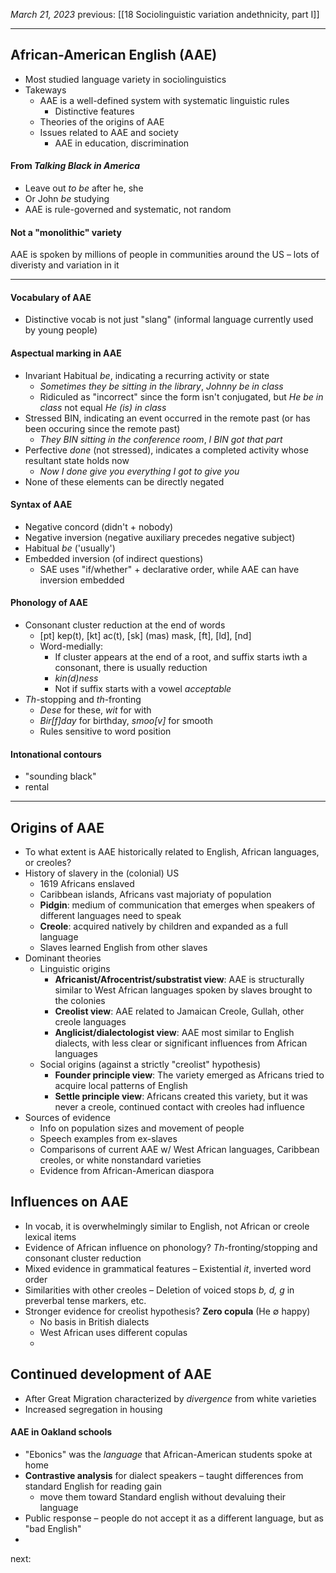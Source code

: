 *March 21, 2023*
previous: [[18 Sociolinguistic variation andethnicity, part I]]

---

## African-American English (AAE)
- Most studied language variety in sociolinguistics
- Takeways
	- AAE is a well-defined system with systematic linguistic rules
		- Distinctive features
	- Theories of the origins of AAE
	- Issues related to AAE and society
		- AAE in education, discrimination

#### From *Talking Black in America*
- Leave out *to be* after he, she
- Or John *be* studying
- AAE is rule-governed and systematic, not random

#### Not a "monolithic" variety
AAE is spoken by millions of people in communities around the US – lots of diveristy and variation in it

---

#### Vocabulary of AAE
- Distinctive vocab is not just "slang" (informal language currently used by young people)

#### Aspectual marking in AAE
- Invariant Habitual *be*, indicating a recurring activity or state
	- *Sometimes they be sitting in the library*, *Johnny be in class*
	- Ridiculed as "incorrect" since the form isn't conjugated, but *He be in class* not equal *He (is) in class*
- Stressed BIN, indicating an event occurred in the remote past (or has been occuring since the remote past)
	- *They BIN sitting in the conference room*, *I BIN got that part*
- Perfective *done* (not stressed), indicates a completed activity whose resultant state holds now
	- *Now I done give you everything I got to give you*
- None of these elements can be directly negated

#### Syntax of AAE
- Negative concord (didn't + nobody)
- Negative inversion (negative auxiliary precedes negative subject)
- Habitual *be* ('usually')
- Embedded inversion (of indirect questions)
	- SAE uses "if/whether" + declarative order, while AAE can have inversion embedded

#### Phonology of AAE
- Consonant cluster reduction at the end of words
	- [pt] kep(t), [kt] ac(t), [sk] (mas) mask, [ft], [ld], [nd]
	- Word-medially:
		- If cluster appears at the end of a root, and suffix starts iwth a consonant, there is usually reduction
		- *kin(d)ness*
		- Not if suffix starts with a vowel *acceptable*
- *Th*-stopping and *th*-fronting
	- *Dese* for these, *wit* for with
	- *Bir[f]day* for birthday, *smoo[v]* for smooth
	- Rules sensitive to word position

#### Intonational contours
- "sounding black"
- rental

---

## Origins of AAE
- To what extent is AAE historically related to English, African languages, or creoles?
- History of slavery in the (colonial) US
	- 1619 Africans enslaved
	- Caribbean islands, Africans vast majoriaty of population
	- **Pidgin**: medium of communication that emerges when speakers of different languages need to speak
	- **Creole**: acquired natively by children and expanded as a full language
	- Slaves learned English from other slaves
- Dominant theories
	- Linguistic origins
		- **Africanist/Afrocentrist/substratist view**: AAE is structurally similar to West African languages spoken by slaves brought to the colonies
		- **Creolist view**: AAE related to Jamaican Creole, Gullah, other creole languages
		- **Anglicist/dialectologist view**: AAE most similar to English dialects, with less clear or significant influences from African languages
	- Social origins (against a strictly "creolist" hypothesis)
		- **Founder principle view**: The variety emerged as Africans tried to acquire local patterns of English
		- **Settle principle view**: Africans created this variety, but it was never a creole, continued contact with creoles had influence
- Sources of evidence
	- Info on population sizes and movement of people
	- Speech examples from ex-slaves
	- Comparisons of current AAE w/ West African languages, Caribbean creoles, or white nonstandard varieties
	- Evidence from African-American diaspora

## Influences on AAE
- In vocab, it is overwhelmingly similar to English, not African or creole lexical items
- Evidence of African influence on phonology? *Th*-fronting/stopping and consonant cluster reduction
- Mixed evidence in grammatical features – Existential *it*, inverted word order
- Similarities with other creoles – Deletion of voiced stops *b, d, g* in preverbal tense markers, etc.
- Stronger evidence for creolist hypothesis? **Zero copula** (He ∅ happy)
	- No basis in British dialects
	- West African uses different copulas
	- 

## Continued development of AAE
- After Great Migration characterized by *divergence* from white varieties
- Increased segregation in housing
#### AAE in Oakland schools
- "Ebonics" was the *language* that African-American students spoke at home
- **Contrastive analysis** for dialect speakers – taught differences from standard English for reading gain
	- move them toward Standard english without devaluing their language
- Public response – people do not accept it as a different language, but as "bad English"
- 


next:
